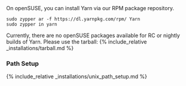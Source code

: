 <div class="install-only-stable" markdown="1">
On openSUSE, you can install Yarn via our RPM package repository.

```
sudo zypper ar -f https://dl.yarnpkg.com/rpm/ Yarn
sudo zypper in yarn
```

</div>

<div class="install-only-rc install-only-nightly" markdown="1">
Currently, there are no openSUSE packages available for RC or nightly builds of Yarn. Please use the tarball:
{% include_relative _installations/tarball.md %}
</div>

### Path Setup

<!-- prettier-ignore -->
{% include_relative _installations/unix_path_setup.md %}